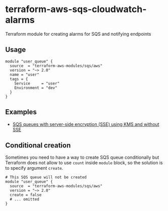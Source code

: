 # terraform-aws-sqs-cloudwatch-alarms
Terraform module for creating alarms for SQS and notifying endpoints


## Usage

```hcl
module "user_queue" {
  source  = "terraform-aws-modules/sqs/aws"
  version = "~> 2.0"
  name = "user"
  tags = {
    Service     = "user"
    Environment = "dev"
  }
}
```

## Examples

* [SQS queues with server-side encryption (SSE) using KMS and without SSE](https://github.com/terraform-aws-modules/terraform-aws-sqs/tree/master/examples/complete-sqs)

## Conditional creation

Sometimes you need to have a way to create SQS queue conditionally but Terraform does not allow to use `count` inside `module` block, so the solution is to specify argument `create`.

```hcl
# This SQS queue will not be created
module "user_queue" {
  source  = "terraform-aws-modules/sqs/aws"
  version = "~> 2.0"
  create = false
  # ... omitted
}
```